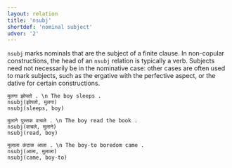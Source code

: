 ```yaml
---
layout: relation
title: 'nsubj'
shortdef: 'nominal subject'
udver: '2'
---
```


`nsubj` marks nominals that are the subject of a finite clause.
In non-copular constructions, the head of an `nsubj` relation is typically a verb.
Subjects need not necessarily be in the nominative case: other cases are often used to mark
subjects, such as the ergative with the perfective aspect, or the dative for certain constructions.

~~~ sdparse
मुलगा झोपतो . \n The boy sleeps .
nsubj(झोपतो, मुलगा)
nsubj(sleeps, boy)
~~~

~~~ sdparse
मुलाने पुस्तक वाचले . \n The boy read the book .
nsubj(वाचले, मुलाने)
nsubj(read, boy)
~~~

~~~ sdparse
मुलाला कंटाळ आला . \n The boy-to boredom came .
nsubj(आला, मुलाला)
nsubj(came, boy-to)
~~~
<!-- Interlanguage links updated So kvě 14 19:03:52 CEST 2022 -->
